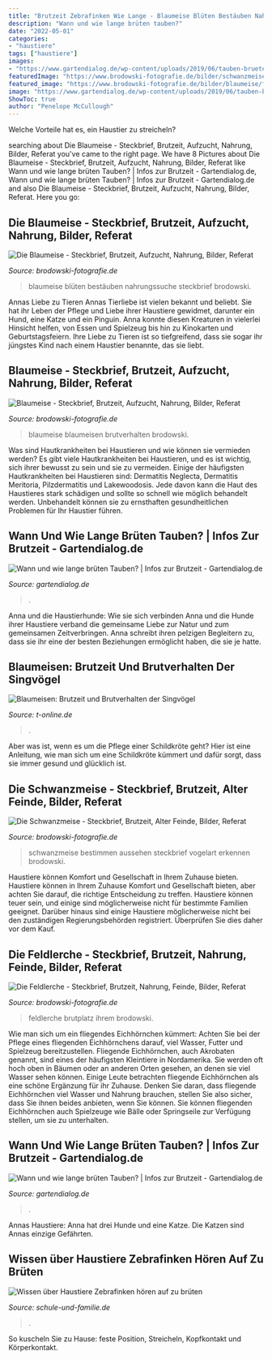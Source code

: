 ```yaml
---
title: "Brutzeit Zebrafinken Wie Lange - Blaumeise Blüten Bestäuben Nahrungssuche Steckbrief Brodowski"
description: "Wann und wie lange brüten tauben?"
date: "2022-05-01"
categories:
- "haustiere"
tags: ["haustiere"]
images:
- "https://www.gartendialog.de/wp-content/uploads/2019/06/tauben-brueten-beitragsbild-pb.jpg"
featuredImage: "https://www.brodowski-fotografie.de/bilder/schwanzmeise/schwanzmeise1.jpg"
featured_image: "https://www.brodowski-fotografie.de/bilder/blaumeise/fuettern02.jpg"
image: "https://www.gartendialog.de/wp-content/uploads/2019/06/tauben-brueten-beitragsbild-pb.jpg"
ShowToc: true
author: "Penelope McCullough"
---
```



Welche Vorteile hat es, ein Haustier zu streicheln?

	

		
searching about Die Blaumeise - Steckbrief, Brutzeit, Aufzucht, Nahrung, Bilder, Referat you've came to the right page. We have 8 Pictures about Die Blaumeise - Steckbrief, Brutzeit, Aufzucht, Nahrung, Bilder, Referat like Wann und wie lange brüten Tauben? | Infos zur Brutzeit - Gartendialog.de, Wann und wie lange brüten Tauben? | Infos zur Brutzeit - Gartendialog.de and also Die Blaumeise - Steckbrief, Brutzeit, Aufzucht, Nahrung, Bilder, Referat. Here you go:
		
    
## Die Blaumeise - Steckbrief, Brutzeit, Aufzucht, Nahrung, Bilder, Referat

<img loading=lazy src="http://www.brodowski-fotografie.de/bilder/bartmeise/bluete3.jpg" onerror="this.onerror=null;this.src='https://tse2.mm.bing.net/th?id=OIP.O5M0KKe1iDQYeJ-nFiWfUAHaE7&amp;pid=15.1';" alt="Die Blaumeise - Steckbrief, Brutzeit, Aufzucht, Nahrung, Bilder, Referat">

_Source: brodowski-fotografie.de_

>blaumeise blüten bestäuben nahrungssuche steckbrief brodowski. 

	

Annas Liebe zu Tieren
Annas Tierliebe ist vielen bekannt und beliebt. Sie hat ihr Leben der Pflege und Liebe ihrer Haustiere gewidmet, darunter ein Hund, eine Katze und ein Pinguin. Anna konnte diesen Kreaturen in vielerlei Hinsicht helfen, von Essen und Spielzeug bis hin zu Kinokarten und Geburtstagsfeiern. Ihre Liebe zu Tieren ist so tiefgreifend, dass sie sogar ihr jüngstes Kind nach einem Haustier benannte, das sie liebt.

    
## Blaumeise - Steckbrief, Brutzeit, Aufzucht, Nahrung, Bilder, Referat

<img loading=lazy src="https://www.brodowski-fotografie.de/bilder/blaumeise/fuettern02.jpg" onerror="this.onerror=null;this.src='https://tse2.mm.bing.net/th?id=OIP.eGLnr0jZojkDjDMmNPjPlQHaE7&amp;pid=15.1';" alt="Blaumeise - Steckbrief, Brutzeit, Aufzucht, Nahrung, Bilder, Referat">

_Source: brodowski-fotografie.de_

>blaumeise blaumeisen brutverhalten brodowski. 

	

Was sind Hautkrankheiten bei Haustieren und wie können sie vermieden werden?
Es gibt viele Hautkrankheiten bei Haustieren, und es ist wichtig, sich ihrer bewusst zu sein und sie zu vermeiden. Einige der häufigsten Hautkrankheiten bei Haustieren sind: Dermatitis Neglecta, Dermatitis Meritoria, Pilzdermatitis und Lakewoodosis. Jede davon kann die Haut des Haustieres stark schädigen und sollte so schnell wie möglich behandelt werden. Unbehandelt können sie zu ernsthaften gesundheitlichen Problemen für Ihr Haustier führen.

    
## Wann Und Wie Lange Brüten Tauben? | Infos Zur Brutzeit - Gartendialog.de

<img loading=lazy src="https://www.gartendialog.de/wp-content/uploads/2019/06/tauben-brueten-beitragsbild-pb-640x427.jpg" onerror="this.onerror=null;this.src='https://tse4.mm.bing.net/th?id=OIP.Gc2y_3VayhgLYqW6L740oAHaE8&amp;pid=15.1';" alt="Wann und wie lange brüten Tauben? | Infos zur Brutzeit - Gartendialog.de">

_Source: gartendialog.de_

>. 

	

Anna und die Haustierhunde: Wie sie sich verbinden
Anna und die Hunde ihrer Haustiere verband die gemeinsame Liebe zur Natur und zum gemeinsamen Zeitverbringen. Anna schreibt ihren pelzigen Begleitern zu, dass sie ihr eine der besten Beziehungen ermöglicht haben, die sie je hatte.

    
## Blaumeisen: Brutzeit Und Brutverhalten Der Singvögel

<img loading=lazy src="http://bilder.t-online.de/b/70/85/29/38/id_70852938/tid_da/die-brutzeit-der-blaumeisen-endet-nachdem-das-letzte-kueken-aus-seinem-ei-geschluepft-ist.jpg" onerror="this.onerror=null;this.src='https://tse3.mm.bing.net/th?id=OIP.FTIZbAdV6IoirGL-b5_RPgHaEK&amp;pid=15.1';" alt="Blaumeisen: Brutzeit und Brutverhalten der Singvögel">

_Source: t-online.de_

>. 

	

Aber was ist, wenn es um die Pflege einer Schildkröte geht? Hier ist eine Anleitung, wie man sich um eine Schildkröte kümmert und dafür sorgt, dass sie immer gesund und glücklich ist.

    
## Die Schwanzmeise - Steckbrief, Brutzeit, Alter Feinde, Bilder, Referat

<img loading=lazy src="https://www.brodowski-fotografie.de/bilder/schwanzmeise/schwanzmeise1.jpg" onerror="this.onerror=null;this.src='https://tse4.mm.bing.net/th?id=OIP.nHVPeCEiLzKHj4ymS6yurAHaE8&amp;pid=15.1';" alt="Die Schwanzmeise - Steckbrief, Brutzeit, Alter Feinde, Bilder, Referat">

_Source: brodowski-fotografie.de_

>schwanzmeise bestimmen aussehen steckbrief vogelart erkennen brodowski. 

	

Haustiere können Komfort und Gesellschaft in Ihrem Zuhause bieten.
Haustiere können in Ihrem Zuhause Komfort und Gesellschaft bieten, aber achten Sie darauf, die richtige Entscheidung zu treffen. Haustiere können teuer sein, und einige sind möglicherweise nicht für bestimmte Familien geeignet. Darüber hinaus sind einige Haustiere möglicherweise nicht bei den zuständigen Regierungsbehörden registriert. Überprüfen Sie dies daher vor dem Kauf.

    
## Die Feldlerche - Steckbrief, Brutzeit, Nahrung, Feinde, Bilder, Referat

<img loading=lazy src="http://www.brodowski-fotografie.de/bilder/feldlerche/brutplatz10.jpg" onerror="this.onerror=null;this.src='https://tse4.mm.bing.net/th?id=OIP.OVlTMXnVVnHkF1TToBkI2AHaE7&amp;pid=15.1';" alt="Die Feldlerche - Steckbrief, Brutzeit, Nahrung, Feinde, Bilder, Referat">

_Source: brodowski-fotografie.de_

>feldlerche brutplatz ihrem brodowski. 

	

Wie man sich um ein fliegendes Eichhörnchen kümmert: Achten Sie bei der Pflege eines fliegenden Eichhörnchens darauf, viel Wasser, Futter und Spielzeug bereitzustellen.
Fliegende Eichhörnchen, auch Akrobaten genannt, sind eines der häufigsten Kleintiere in Nordamerika. Sie werden oft hoch oben in Bäumen oder an anderen Orten gesehen, an denen sie viel Wasser sehen können. Einige Leute betrachten fliegende Eichhörnchen als eine schöne Ergänzung für ihr Zuhause. Denken Sie daran, dass fliegende Eichhörnchen viel Wasser und Nahrung brauchen, stellen Sie also sicher, dass Sie ihnen beides anbieten, wenn Sie können. Sie können fliegenden Eichhörnchen auch Spielzeuge wie Bälle oder Springseile zur Verfügung stellen, um sie zu unterhalten.

    
## Wann Und Wie Lange Brüten Tauben? | Infos Zur Brutzeit - Gartendialog.de

<img loading=lazy src="https://www.gartendialog.de/wp-content/uploads/2019/06/tauben-brueten-beitragsbild-pb.jpg" onerror="this.onerror=null;this.src='https://tse1.mm.bing.net/th?id=OIP.JVd8qrf4E47ZmkQ6GaISEQHaE8&amp;pid=15.1';" alt="Wann und wie lange brüten Tauben? | Infos zur Brutzeit - Gartendialog.de">

_Source: gartendialog.de_

>. 

	

Annas Haustiere: Anna hat drei Hunde und eine Katze. Die Katzen sind Annas einzige Gefährten.

    
## Wissen über Haustiere Zebrafinken Hören Auf Zu Brüten

<img loading=lazy src="https://www.schule-und-familie.de/assets/images/wissen/Voegel/zebrafinken.jpg" onerror="this.onerror=null;this.src='https://tse4.mm.bing.net/th?id=OIP.dIeqsL-vG_VhhanUoadLfwAAAA&amp;pid=15.1';" alt="Wissen über Haustiere Zebrafinken hören auf zu brüten">

_Source: schule-und-familie.de_

>. 

	

So kuscheln Sie zu Hause: feste Position, Streicheln, Kopfkontakt und Körperkontakt.

